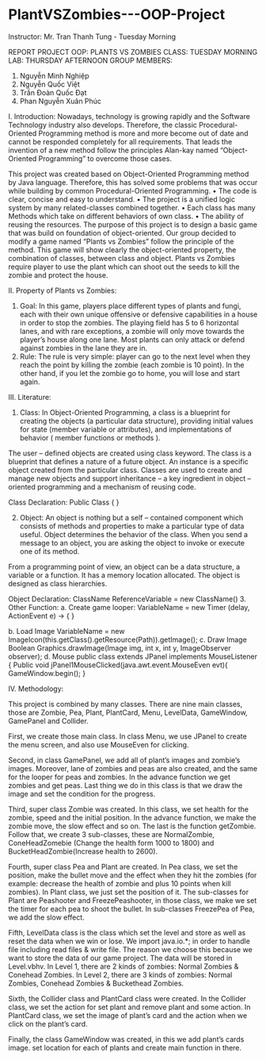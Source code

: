 # PlantVSZombies---OOP-Project
Instructor: Mr. Tran Thanh Tung - Tuesday Morning

REPORT PROJECT OOP: PLANTS VS ZOMBIES
CLASS: TUESDAY MORNING 
LAB: THURSDAY AFTERNOON 
GROUP MEMBERS:
1. Nguyễn Minh Nghiệp
2. Nguyễn Quốc Việt 
3. Trần Đoàn Quốc Đạt
4. Phan Nguyễn Xuân Phúc

I. Introduction:
Nowadays, technology is growing rapidly and the Software Technology industry also develops. Therefore, the classic Procedural-Oriented Programming method is more and more become out of date and cannot be responded completely for all requirements. That leads the invention of a new method follow the principles Alan-kay named “Object-Oriented Programming” to overcome those cases. 

This project was created based on Object-Oriented Programming method by Java language. Therefore, this has solved some problems that was occur while building by common Procedural-Oriented Programming.
•	The code is clear, concise and easy to understand.
•	The project is a unified logic system by many related-classes combined together.
•	Each class has many Methods which take on different behaviors of own class.
•	The ability of reusing the resources. 
The purpose of this project is to design a basic game that was build on foundation of object-oriented. Our group decided to modify a game named “Plants vs Zombies” follow the principle of the method. This game will show clearly the object-oriented property, the combination of classes, between class and object. Plants vs Zombies require player to use the plant which can shoot out the seeds to kill the zombie and protect the house. 



II. Property of Plants vs Zombies:
1.	Goal:
In this game, players place different types of plants and fungi, each with their own unique offensive or defensive capabilities in a house in order to stop the zombies. The playing field has 5 to 6 horizontal lanes, and with rare exceptions, a zombie will only move towards the player’s house along one lane.  Most plants can only attack or defend against zombies in the lane they are in.
2.	Rule:
The rule is very simple: player can go to the next level when they reach the point by killing the zombie (each zombie is 10 point). In the other hand, if you let the zombie go to home, you will lose and start again.

III. Literature:
1.	Class:
In Object-Oriented Programming, a class is a blueprint for creating the objects (a particular data structure), providing initial values for state (member variable or attributes), and implementations of behavior ( member functions or methods ). 

The user – defined objects are created using class keyword. The class is a blueprint that defines a nature of a future object. An instance is a specific object created from the particular class. Classes are used to create and manage new objects and support inheritance – a key ingredient in object – oriented programming and a mechanism of reusing code.

Class Declaration:
Public Class <Class name> {
	<list of instance variable>
	<list of method>
}

2.	Object:
An object is nothing but a self – contained component which consists of methods and properties to make a particular type of data useful. Object determines the behavior of the class. When you send a message to an object, you are asking the object to invoke or execute one of its method.

From a programming point of view, an object can be a data structure, a variable or a function. It has a memory location allocated. The object is designed as class hierarchies.

Object Declaration:
ClassName ReferenceVariable = new ClassName()
3.	Other Function:
a.	Create game looper:
VariableName = new Timer (delay, ActionEvent e) -> {
	<list of functions>
}

b.	Load Image
VariableName = new ImageIcon(this.getClass().getResource(Path)).getImage();
c.	Draw Image
Boolean Graphics.drawImage(Image img, int x, int y, ImageObserver observer);
d.	Mouse
public class <NameClass> extends JPanel implements MouseListener {
	Public void jPanel1MouseClicked(java.awt.event.MouseEven evt){
		GameWindow.begin();
}

IV. Methodology:

This project is combined by many classes. There are nine main classes, those are Zombie, Pea, Plant, PlantCard, Menu, LevelData, GameWindow, GamePanel and Collider.

First, we create those main class. In class Menu, we use JPanel to create the menu screen, and also use MouseEven for clicking.

Second, in class GamePanel, we add all of plant’s images and zombie’s images. Moreover, lane of zombies and peas are also created, and the same for the looper for peas and zombies. In the advance function we get zombies and get peas. Last thing we do in this class is that we draw the image and set the condition for the progress.

Third, super class Zombie was created. In this class, we set health for the zombie, speed and the initial position. In the advance function, we make the zombie move, the slow effect and so on. The last is the function getZombie. Follow that, we create 3 sub-classes, these are NormalZombie, ConeHeadZomebie (Change the health form 1000 to 1800) and BucketHeadZombie(Increase health to 2600).

Fourth, super class Pea and Plant are created. In Pea class, we set the position, make the bullet move and the effect when they hit the zombies (for example: decrease the health of zombie and plus 10 points when kill zombies). In Plant class, we just set the position of it. The sub-classes for Plant are Peashooter and FreezePeashooter, in those class, we make we set the timer for each pea to shoot the bullet. In sub-classes FreezePea of Pea, we add the slow effect. 

Fifth, LevelData class is the class which set the level and store as well as reset the data when we win or lose. We import java.io.*; in order to handle file including read files & write file. The reason we choose this because we want to store the data of our game project. The data will be stored in Level.vbhv. In Level 1, there are 2 kinds of zombies: Normal Zombies & Conehead Zombies. In Level 2, there are 3 kinds of zombies: Normal Zombies, Conehead Zombies & Buckethead Zombies.

Sixth, the Collider class and PlantCard class were created. In the Collider class, we set the action for set plant and remove plant and some action. In PlantCard class, we set the image of plant’s card and the action when we click on the plant’s card.

Finally, the class GameWindow was created, in this we add plant’s cards image. set location for each of plants and create main function in there. 
